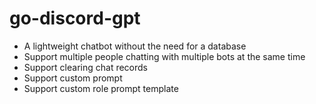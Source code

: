 # go-discord-gpt

- A lightweight chatbot without the need for a database
- Support multiple people chatting with multiple bots at the same time
- Support clearing chat records
- Support custom prompt
- Support custom role prompt template
